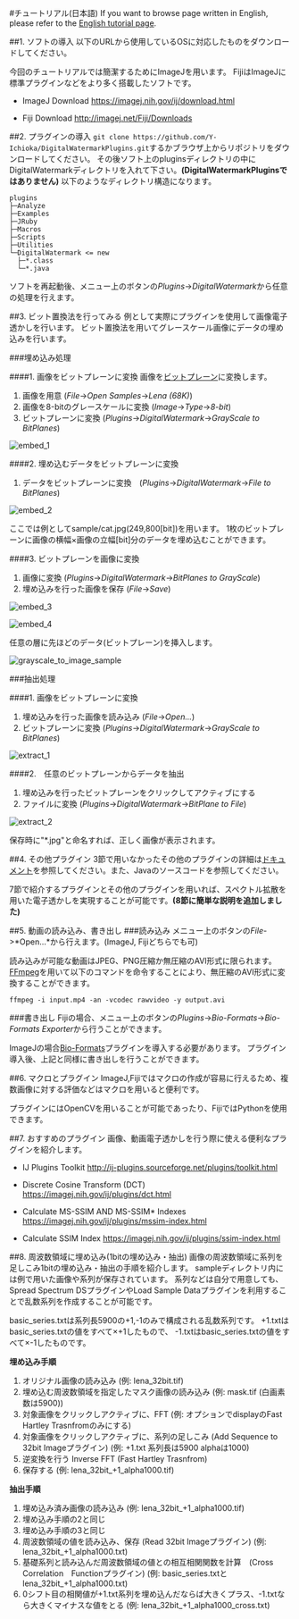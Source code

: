 #チュートリアル(日本語)
If you want to browse page written in English, please refer to the [English tutorial page](./English.md).


##1. ソフトの導入
以下のURLから使用しているOSに対応したものをダウンロードしてください。

今回のチュートリアルでは簡潔するためにImageJを用います。
FijiはImageJに標準プラグインなどをより多く搭載したソフトです。

* ImageJ Download
https://imagej.nih.gov/ij/download.html

* Fiji Download
http://imagej.net/Fiji/Downloads


##2. プラグインの導入
```git clone https://github.com/Y-Ichioka/DigitalWatermarkPlugins.git```するかブラウザ上からリポジトリをダウンロードしてください。
その後ソフト上のpluginsディレクトリの中にDigitalWatermarkディレクトリを入れて下さい。**(DigitalWatermarkPluginsではありません)**
以下のようなディレクトリ構造になります。

```
plugins
├─Analyze
├─Examples
├─JRuby
├─Macros
├─Scripts
├─Utilities
└─DigitalWatermark <= new
  ├─*.class
  └─*.java
```

ソフトを再起動後、メニュー上のボタンの*Plugins*->*DigitalWatermark*から任意の処理を行えます。


##3. ビット置換法を行ってみる
例として実際にプラグインを使用して画像電子透かしを行います。
ビット置換法を用いてグレースケール画像にデータの埋め込みを行います。

###埋め込み処理

####1. 画像をビットプレーンに変換
画像を[ビットプレーン](https://ja.wikipedia.org/wiki/%E3%83%93%E3%83%83%E3%83%88%E3%83%97%E3%83%AC%E3%83%BC%E3%83%B3)に変換します。

1. 画像を用意 (*File*->*Open Samples*->*Lena (68K)*)
2. 画像を8-bitのグレースケールに変換 (*Image*->*Type*->*8-bit*)
3. ビットプレーンに変換 (*Plugins*->*DigitalWatermark*->*GrayScale to BitPlanes*)

![embed_1](image/embed_1.png)

####2. 埋め込むデータをビットプレーンに変換
1. データをビットプレーンに変換　(*Plugins*->*DigitalWatermark*->*File to BitPlanes*)

![embed_2](image/embed_2.png)

ここでは例としてsample/cat.jpg(249,800[bit])を用います。
1枚のビットプレーンに画像の横幅×画像の立幅[bit]分のデータを埋め込むことができます。

####3. ビットプレーンを画像に変換
1. 画像に変換 (*Plugins*->*DigitalWatermark*->*BitPlanes to GrayScale*)
2. 埋め込みを行った画像を保存 (*File*->*Save*)

![embed_3](image/embed_3.png)

![embed_4](image/embed_4.png)

任意の層に先ほどのデータ(ビットプレーン)を挿入します。

![grayscale_to_image_sample](image/grayscale_to_image_sample.png)


###抽出処理

####1. 画像をビットプレーンに変換
1. 埋め込みを行った画像を読み込み (*File*->*Open...*)
2. ビットプレーンに変換 (*Plugins*->*DigitalWatermark*->*GrayScale to BitPlanes*)

![extract_1](image/extract_1.png)

####2.　任意のビットプレーンからデータを抽出
1. 埋め込みを行ったビットプレーンをクリックしてアクティブにする
2. ファイルに変換 (*Plugins*->*DigitalWatermark*->*BitPlane to File*)

![extract_2](image/extract_2.png)

保存時に"*.jpg"と命名すれば、正しく画像が表示されます。


##4. その他プラグイン
3節で用いなかったその他のプラグインの詳細は[ドキュメント](../documentation)を参照してください。また、Javaのソースコードを参照してください。

7節で紹介するプラグインとその他のプラグインを用いれば、スペクトル拡散を用いた電子透かしを実現することが可能です。**(8節に簡単な説明を追加しました)**



##5. 動画の読み込み、書き出し
###読み込み
メニュー上のボタンの*File*->*Open...*から行えます。(ImageJ, Fijiどちらでも可)

読み込みが可能な動画はJPEG、PNG圧縮か無圧縮のAVI形式に限られます。
[FFmpeg](https://www.ffmpeg.org/)を用いて以下のコマンドを命令することにより、無圧縮のAVI形式に変換することができます。

```
ffmpeg -i input.mp4 -an -vcodec rawvideo -y output.avi
```

###書き出し
Fijiの場合、メニュー上のボタンの*Plugins*->*Bio-Formats*->*Bio-Formats Exporter*から行うことができます。

ImageJの場合[Bio-Formats](http://imagej.net/Bio-Formats)プラグインを導入する必要があります。
プラグイン導入後、上記と同様に書き出しを行うことができます。


##6. マクロとプラグイン
ImageJ,Fijiではマクロの作成が容易に行えるため、複数画像に対する評価などはマクロを用いると便利です。

プラグインにはOpenCVを用いることが可能であったり、FijiではPythonを使用できます。


##7. おすすめのプラグイン
画像、動画電子透かしを行う際に使える便利なプラグインを紹介します。

* IJ Plugins Toolkit
http://ij-plugins.sourceforge.net/plugins/toolkit.html

* Discrete Cosine Transform (DCT)
https://imagej.nih.gov/ij/plugins/dct.html

* Calculate MS-SSIM AND MS-SSIM* Indexes
https://imagej.nih.gov/ij/plugins/mssim-index.html

* Calculate SSIM Index
https://imagej.nih.gov/ij/plugins/ssim-index.html


##8. 周波数領域に埋め込み(1bitの埋め込み・抽出)
画像の周波数領域に系列を足しこみ1bitの埋め込み・抽出の手順を紹介します。
sampleディレクトリ内には例で用いた画像や系列が保存されています。
系列などは自分で用意しても、Spread Spectrum DSプラグインやLoad Sample Dataプラグインを利用することで乱数系列を作成することが可能です。

basic_series.txtは系列長5900の+1,-1のみで構成される乱数系列です。
+1.txtはbasic_series.txtの値をすべて×+1したもので、
-1.txtはbasic_series.txtの値をすべて×-1したものです。

**埋め込み手順**

1. オリジナル画像の読み込み (例: lena_32bit.tif)
2. 埋め込む周波数領域を指定したマスク画像の読み込み (例: mask.tif (白画素数は5900))
3. 対象画像をクリックしアクティブに、FFT (例: オプションでdisplayのFast Hartley Trasnfromのみにする)
4. 対象画像をクリックしアクティブに、系列の足しこみ (Add Sequence to 32bit Imageプラグイン) (例: +1.txt 系列長は5900 alphaは1000)
5. 逆変換を行う Inverse FFT (Fast Hartley Trasnfrom)
6. 保存する (例: lena_32bit_+1_alpha1000.tif)

**抽出手順**

1. 埋め込み済み画像の読み込み (例: lena_32bit_+1_alpha1000.tif)
2. 埋め込み手順の2と同じ
3. 埋め込み手順の3と同じ
4. 周波数領域の値を読み込み、保存 (Read 32bit Imageプラグイン) (例: lena_32bit_+1_alpha1000.txt)
5. 基礎系列と読み込んだ周波数領域の値との相互相関関数を計算　(Cross　Correlation　Functionプラグイン) (例: basic_series.txtとlena_32bit_+1_alpha1000.txt)
6. 0シフト目の相関値が+1.txt系列を埋め込んだならば大きくプラス、-1.txtなら大きくマイナスな値をとる (例: lena_32bit_+1_alpha1000_cross.txt)
